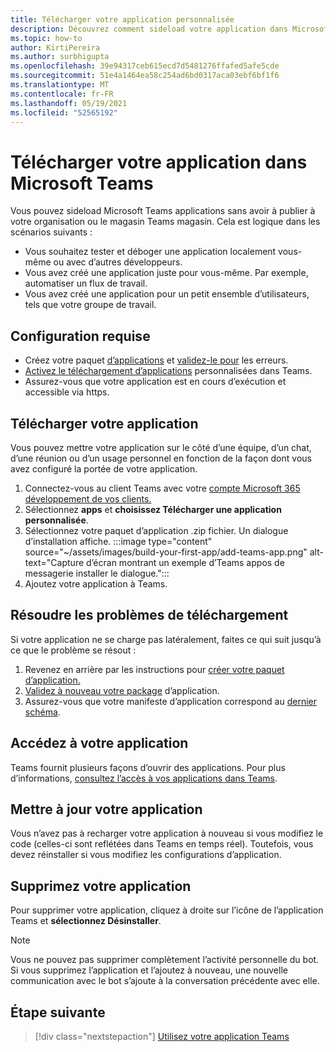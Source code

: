 ```yaml
---
title: Télécharger votre application personnalisée
description: Découvrez comment sideload votre application dans Microsoft Teams. Le chargement latéral est courant lors du test et du débogage d’une application pendant le développement.
ms.topic: how-to
author: KirtiPereira
ms.author: surbhigupta
ms.openlocfilehash: 39e94317ceb615ecd7d5481276ffafed5afe5cde
ms.sourcegitcommit: 51e4a1464ea58c254ad6bd0317aca03ebf6bf1f6
ms.translationtype: MT
ms.contentlocale: fr-FR
ms.lasthandoff: 05/19/2021
ms.locfileid: "52565192"
---
```

# <a name="upload-your-app-in-microsoft-teams"></a>Télécharger votre application dans Microsoft Teams

Vous pouvez sideload Microsoft Teams applications sans avoir à publier à votre organisation ou le magasin Teams magasin. Cela est logique dans les scénarios suivants :

* Vous souhaitez tester et déboger une application localement vous-même ou avec d’autres développeurs.
* Vous avez créé une application juste pour vous-même. Par exemple, automatiser un flux de travail.
* Vous avez créé une application pour un petit ensemble d’utilisateurs, tels que votre groupe de travail.

## <a name="prerequisites"></a>Configuration requise

* Créez votre paquet [d’applications](~/concepts/build-and-test/apps-package.md) et [validez-le pour](https://dev.teams.microsoft.com/appvalidation.html) les erreurs.
* [Activez le téléchargement d’applications](~/concepts/build-and-test/prepare-your-o365-tenant.md#enable-custom-teams-apps-and-turn-on-custom-app-uploading) personnalisées dans Teams.
* Assurez-vous que votre application est en cours d’exécution et accessible via https.

## <a name="upload-your-app"></a>Télécharger votre application

Vous pouvez mettre votre application sur le côté d’une équipe, d’un chat, d’une réunion ou d’un usage personnel en fonction de la façon dont vous avez configuré la portée de votre application.

1. Connectez-vous au client Teams avec votre [compte Microsoft 365 développement de vos clients.](~/build-your-first-app/build-and-run.md#prerequisites)
1. Sélectionnez **apps** et **choisissez Télécharger une application personnalisée**.
1. Sélectionnez votre paquet d’application .zip fichier. Un dialogue d’installation affiche.
:::image type="content" source="~/assets/images/build-your-first-app/add-teams-app.png" alt-text="Capture d’écran montrant un exemple d’Teams appos de messagerie installer le dialogue.":::
1. Ajoutez votre application à Teams.

## <a name="troubleshoot-upload-issues"></a>Résoudre les problèmes de téléchargement

Si votre application ne se charge pas latéralement, faites ce qui suit jusqu’à ce que le problème se résout :

1. Revenez en arrière par les instructions pour [créer votre paquet d’application.](../../concepts/build-and-test/apps-package.md)
1. [Validez à nouveau votre package](https://dev.teams.microsoft.com/appvalidation.html) d’application.
1. Assurez-vous que votre manifeste d’application correspond au [dernier schéma](../../resources/schema/manifest-schema.md).

## <a name="access-your-app"></a>Accédez à votre application

Teams fournit plusieurs façons d’ouvrir des applications. Pour plus d’informations, [consultez l’accès à vos applications dans Teams](https://support.microsoft.com/office/access-your-apps-in-teams-0758cb09-9e85-40e7-a974-51df7734646a).

## <a name="update-your-app"></a>Mettre à jour votre application

Vous n’avez pas à recharger votre application à nouveau si vous modifiez le code (celles-ci sont reflétées dans Teams en temps réel). Toutefois, vous devez réinstaller si vous modifiez les configurations d’application.

## <a name="remove-your-app"></a>Supprimez votre application

Pour supprimer votre application, cliquez à droite sur l’icône de l’application Teams et **sélectionnez Désinstaller**.

> [!NOTE]
> Vous ne pouvez pas supprimer complètement l’activité personnelle du bot. Si vous supprimez l’application et l’ajoutez à nouveau, une nouvelle communication avec le bot s’ajoute à la conversation précédente avec elle.

## <a name="next-step"></a>Étape suivante

> [!div class="nextstepaction"]
> [Utilisez votre application Teams](https://support.microsoft.com/office/apps-and-services-cc1fba57-9900-4634-8306-2360a40c665b?ui=en-us&rs=en-us&ad=us)
